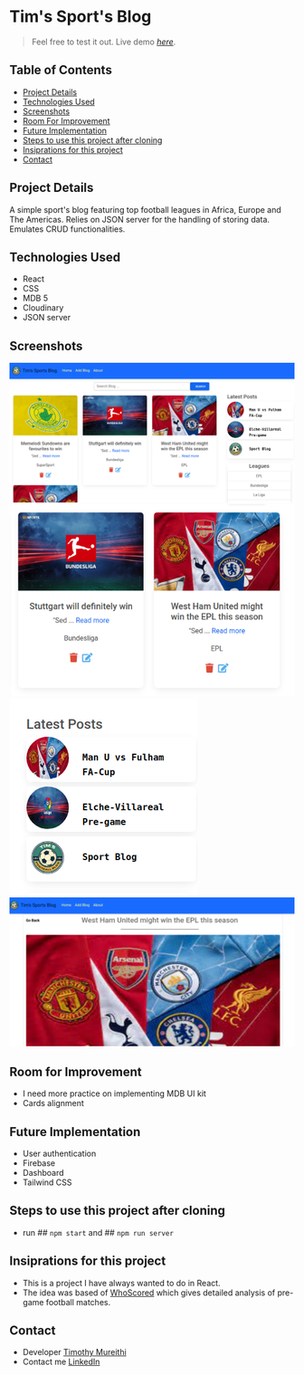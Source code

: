 # Tim's Sport's Blog
> Feel free to test it out. 
> Live demo [_here_](https://timothymureithi.github.io/Tim-Sport-Blog/). 

## Table of Contents
* [Project Details](#project-details)
* [Technologies Used](#technologies-used)
* [Screenshots](#screenshots)
* [Room For Improvement](#room-for-improvement)
* [Future Implementation](#future-implementation)
* [Steps to use this project after cloning](#steps-to-use-this-project-after-cloning)
* [Insiprations for this project](#steps-to-use-this-project-after-cloning)
* [Contact](#contact)


## Project Details
A simple sport's blog featuring top football leagues in Africa, Europe and The Americas. Relies on JSON server for the handling of storing data. Emulates CRUD functionalities.

## Technologies Used
- React
- CSS
- MDB 5
- Cloudinary
- JSON server

## Screenshots
![alt text](https://raw.githubusercontent.com/timothymureithi/Tim-Sport-Blog/main/public/images/Screenshot%20from%202022-10-07%2010-27-30.png)
![Screenshot](https://raw.githubusercontent.com/timothymureithi/Tim-Sport-Blog/main/public/images/Screenshot%20from%202022-10-07%2010-27-54.png)
![ScreenShot](https://raw.githubusercontent.com/timothymureithi/Tim-Sport-Blog/main/public/images/Screenshot%20from%202022-10-07%2010-28-09.png)
![ScreenShot](https://raw.githubusercontent.com/timothymureithi/Tim-Sport-Blog/main/public/images/Screenshot%20from%202022-10-07%2010-28-39.png)
## Room for Improvement
- I need more practice on implementing MDB UI kit 
- Cards alignment

## Future Implementation
- User authentication
- Firebase 
- Dashboard
- Tailwind CSS

## Steps to use this project after cloning
- run ## `npm start` and ## `npm run server`

## Insiprations for this project
- This is a project I have always wanted to do in React. 
- The idea was based of [WhoScored](https://www.whoscored.com/Articles) which gives detailed analysis of pre-game football matches.

## Contact
- Developer [Timothy Mureithi](https://github.com/timothymureithi)
- Contact me [LinkedIn](https://www.linkedin.com/in/timothy-mureithi-74a440234/)